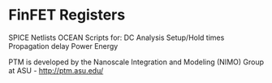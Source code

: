 # FinFET Registers

SPICE Netlists
OCEAN Scripts for:
    DC Analysis
    Setup/Hold times
    Propagation delay
    Power
    Energy

PTM is developed by the Nanoscale Integration and Modeling (NIMO) Group at ASU - http://ptm.asu.edu/
